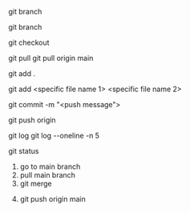<!-- Below are the list of commands for Git through Terminal -->

<!-- 1. See Branch -->
git branch

<!-- Create Branch -->
git branch <branch name>

<!-- 2. Switch Branch -->
git checkout <branch name>

<!-- 3. Pull files in the currenct branch -->
git pull
git pull origin main

<!-- 4a. Push ALL updated / new files in the branch -->
git add .
<!-- 4b. Push specific file(s) -->
git add <specific file name 1> <specific file name 2>

<!-- 5. Create PUSH message -->
git commit -m "<push message">

<!-- . Push files to branch -->
git push origin <branch name>

<!-- see commit log -->
git log
git log <branch name> --oneline -n 5

<!-- see status -->
git status

<!-- how to merge branch to main -->
1. go to main branch
2. pull main branch
3. git merge <branch name>
<!-- push merge branch -->
4. git push origin main